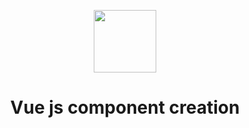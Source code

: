 <p align="center">
<img src=https://upload.wikimedia.org/wikipedia/commons/thumb/9/95/Vue.js_Logo_2.svg/555px-Vue.js_Logo_2.svg.png height=100 width=100 align=center />
 </p>
<h1 align=center> Vue js component creation </h1>

